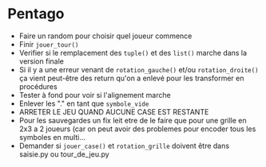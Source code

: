 # Pentago
 
 - Faire un random pour choisir quel joueur commence
 - Finir `jouer_tour()`
 - Verifier si le remplacement des `tuple()` et des `list()` marche dans la version finale
 - Si il y a une erreur venant de `rotation_gauche()` et/ou `rotation_droite()` ça vient peut-être des return qu'on a enlevé pour les transformer en procédures
  - Tester à fond pour voir si l'alignement marche
 - Enlever les "." en tant que `symbole_vide`
 - ARRETER LE JEU QUAND AUCUNE CASE EST RESTANTE
 - Pour les sauvegardes un fix leit etre de le faire que pour une grille en 2x3 a 2 joueurs (car on peut avoir des problemes pour encoder tous les symboles en multi...
  - Demander si `jouer_case()` et `rotation_grille` doivent être dans saisie.py ou tour_de_jeu.py
